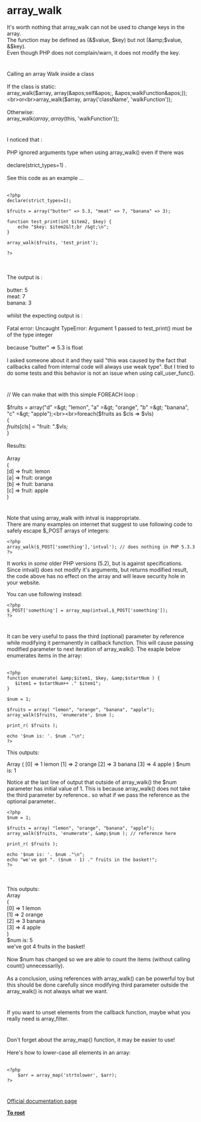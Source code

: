 # array_walk



It&apos;s worth nothing that array_walk can not be used to change keys in the array.<br>The function may be defined as (&amp;$value, $key) but not (&amp;$value, &amp;$key).<br>Even though PHP does not complain/warn, it does not modify the key.  

#

Calling an array Walk inside a class <br><br>If the class is static:<br>array_walk($array, array(&apos;self&apos;, &apos;walkFunction&apos;));<br>or<br>array_walk($array, array(&apos;className&apos;, &apos;walkFunction&apos;));<br><br>Otherwise:<br>array_walk($array, array($this, &apos;walkFunction&apos;));  

#

I noticed that :<br><br>PHP ignored arguments type when using array_walk() even if there was<br> <br>declare(strict_types=1) . <br><br>See this code as an example ...<br><br>

```
<?php
declare(strict_types=1);

$fruits = array("butter" => 5.3, "meat" => 7, "banana" => 3);

function test_print(int $item2, $key) {
    echo "$key: $item2&lt;br /&gt;\n";
}

array_walk($fruits, 'test_print');

?>
```
<br><br>The output is :<br><br>butter: 5<br>meat: 7<br>banana: 3<br><br>whilst the expecting output is :<br><br>Fatal error: Uncaught TypeError: Argument 1 passed to test_print() must be of the type integer<br><br>because "butter" =&gt; 5.3 is float<br><br>I asked someone about it and they said "this was caused by the fact that callbacks called from internal code will always use weak type". But I tried to do some tests and this behavior is not an issue when using call_user_func().  

#

// We can make that with this simple FOREACH loop : <br><br>$fruits = array("d" =&gt; "lemon", "a" =&gt; "orange", "b" =&gt; "banana", "c" =&gt; "apple");<br><br>foreach($fruits as $cls =&gt; $vls)<br>{<br>  $fruits[$cls] = "fruit: ".$vls;<br>}<br><br>Results: <br><br>Array<br>(<br>    [d] =&gt; fruit: lemon<br>    [a] =&gt; fruit: orange<br>    [b] =&gt; fruit: banana<br>    [c] =&gt; fruit: apple<br>)  

#

Note that using array_walk with intval is inappropriate.<br>There are many examples on internet that suggest to use following code to safely escape $_POST arrays of integers:<br>

```
<?php
array_walk($_POST['something'],'intval'); // does nothing in PHP 5.3.3
?>
```

It works in _some_ older PHP versions (5.2), but is against specifications. Since intval() does not modify it's arguments, but returns modified result, the code above has no effect on the array and will leave security hole in your website.

You can use following instead:


```
<?php
$_POST['something'] = array_map(intval,$_POST['something']);
?>
```
  

#

It can be very useful to pass the third (optional) parameter by reference while modifying it permanently in callback function. This will cause passing modified parameter to next iteration of array_walk(). The exaple below enumerates items in the array:<br><br>

```
<?php
function enumerate( &amp;$item1, $key, &amp;$startNum ) {
   $item1 = $startNum++ ." $item1";
}

$num = 1;

$fruits = array( "lemon", "orange", "banana", "apple");
array_walk($fruits, 'enumerate', $num );

print_r( $fruits );

echo '$num is: '. $num ."\n";
?>
```


This outputs:

Array
(
    [0] => 1 lemon
    [1] => 2 orange
    [2] => 3 banana
    [3] => 4 apple
)
$num is: 1

Notice at the last line of output that outside of array_walk() the $num parameter has initial value of 1. This is because array_walk() does not take the third parameter by reference.. so what if we pass the reference as the optional parameter..



```
<?php
$num = 1;

$fruits = array( "lemon", "orange", "banana", "apple");
array_walk($fruits, 'enumerate', &amp;$num ); // reference here

print_r( $fruits );

echo '$num is: '. $num ."\n";
echo "we've got ". ($num - 1) ." fruits in the basket!";
?>
```
<br> <br>This outputs:<br>Array<br>(<br>    [0] =&gt; 1 lemon<br>    [1] =&gt; 2 orange<br>    [2] =&gt; 3 banana<br>    [3] =&gt; 4 apple<br>)<br>$num is: 5<br>we&apos;ve got 4 fruits in the basket!<br><br>Now $num has changed so we are able to count the items (without calling count() unnecessarily).<br><br>As a conclusion, using references with array_walk() can be powerful toy but this should be done carefully since modifying third parameter outside the array_walk() is not always what we want.  

#

If you want to unset elements from the callback function, maybe what you really need is array_filter.  

#

Don&apos;t forget about the array_map() function, it may be easier to use!<br><br>Here&apos;s how to lower-case all elements in an array:<br><br>

```
<?php
    $arr = array_map('strtolower', $arr);
?>
```
  

#

[Official documentation page](https://www.php.net/manual/en/function.array-walk.php)

**[To root](/README.md)**